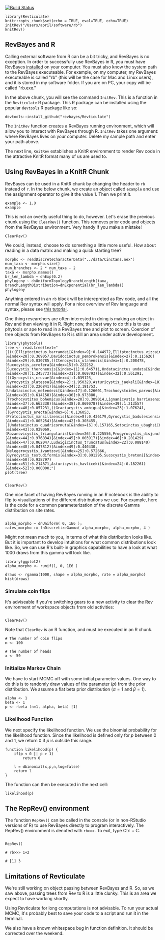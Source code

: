 [![Build Status](https://travis-ci.com/Paleantology/Revticulate.svg?branch=master)](https://travis-ci.com/Paleantology/Revticulate)


```{r setup, include=TRUE}
library(Revticulate)
knitr::opts_chunk$set(echo = TRUE, eval=TRUE, echo=TRUE)
initRev("/Users/april/software/rb")
knitRev()
```

## RevBayes and R

Calling external software from R can be a bit tricky, and RevBayes is no exception. In order to successfully use RevBayes in R, you must have RevBayes [installed](https://revbayes.github.io/download) on your computer. You must also know the system path to the RevBayes executeable. For example, on my computer, my RevBayes executeable is called "rb" (this will be the case for Mac and Linux users), and it is stored in my software folder. If you are on PC, your copy will be called "rb.exe."

In the above chunk, you will see the command `InitRev`. This is a function in the `Revticulate` R package. This R package can be installed using the popular `devtools` R package like so:

```{r, include=FALSE}
devtools::install_github("revbayes/Revticulate")
```

The `InitRev` function creates a RevBayes running environment, which will allow you to interact with RevBayes through R. `InitRev` takes one argument: where RevBayes lives on your computer. Delete my sample path and enter your path above.

The next line, `KnitRev` establishes a KnitR environment to render Rev code in the attractive KnitR format many of us are used to.

## Using RevBayes in a KnitR Chunk

RevBayes can be used in a KnitR chunk by changing the header to `rb` instead of `r`. In the below chunk, we create an object called `example` and use the assignment operator to give it the value 1. Then we print it. 
```{rb}
example <- 1.0
example
```
This is not an overtly useful thing to do, however. Let's erase the previous chunk using the `ClearRev()` function. This removes prior code and objects from the RevBayes environment. Very handy if you make a mistake!

```{r}
ClearRev()
```

We could, instead, choose to do something a little more useful. How about reading in a data matrix and making a quick starting tree? 

```{rb}
morpho <- readDiscreteCharacterData("../data/Cinctans.nex")
num_taxa <- morpho.size()
num_branches <- 2 * num_taxa - 2
taxa <- morpho.names()
br_len_lambda ~ dnExp(0.2)
phylogeny ~ dnUniformTopologyBranchLength(taxa, branchLengthDistribution=dnExponential(br_len_lambda))
phylogeny
```
Anything entered in an `rb` block will be interepreted as Rev code, and all the normal Rev syntax will apply. For a nice overview of Rev language and syntax, please see [this tutorial](https://revbayes.github.io/tutorials/intro/rev). 

One thing researchers are often interested in doing is making an object in Rev and then viewing it in R. Right now, the best way to do this is to use phytools or ape to read in a RevBayes tree and plot to screen. Coercion of tree objects from RevBayes to R is still an area under active development.
```{r}
library(phytools)
tree <- read.tree(text="(((((Elliptocinctus_barrandei[&index=9]:0.144972,Elliptocinctus_vizcainoi[&index=10]:0.061275)[&index=28]:0.369057,Davidocinctus_pembrokensis[&index=27]:0.115626)[&index=29]:0.030785,((Ctenocystis_utahensis[&index=1]:0.208478,(Sucocystis_acrofera[&index=15]:0.222252,(Sucocystis_theronensis[&index=11]:0.645711,Undatacinctus_undata[&index=14]:0.308441)[&index=30]:1.245773)[&index=31]:0.069793)[&index=32]:0.561291,(((Gyrocystis_cruzae[&index=4]:1.039123,(Gyrocystis_platessa[&index=2]:1.950320,Asturicystis_jaekeli[&index=18]:0.070576)[&index=33]:0.226841)[&index=34]:2.181753,(Undatacinctus_melendezi[&index=17]:0.126601,Trochocystoides_parvus[&index=21]:0.927883)[&index=35]:0.614158)[&index=36]:0.973880,(Trochocystites_bohemicus[&index=20]:0.309014,Lignanicystis_barriosensis[&index=13]:0.246747)[&index=37]:0.663330)[&index=38]:0.069078)[&index=39]:1.213557)[&index=40]:0.057231,((Graciacystis_ambigua[&index=23]:1.076241,((Gyrocystis_erecta[&index=6]:0.136053,(Protocinctus_mansillaensis[&index=8]:0.436179,Gyrocystis_badulesiensis[&index=5]:0.039494)[&index=41]:0.005254)[&index=42]:0.303455,((Undatacinctus_quadricornuta[&index=16]:0.157165,Sotocinctus_ubaghsi[&index=19]:0.054072)[&index=43]:0.029069,(Rozanovicystis_triangularis[&index=26]:0.225556,Progyrocystis_disjuncta[&index=7]:0.820703)[&index=44]:0.976834)[&index=45]:0.003917)[&index=46]:0.201429)[&index=47]:0.062047,Ludwigicinctus_truncatus[&index=22]:0.088140)[&index=48]:0.047812)[&index=49]:0.440430,(Nelegerocystis_ivantzovi[&index=25]:0.572666,(Gyrocystis_testudiformis[&index=3]:0.091295,Sucocystis_bretoni[&index=12]:0.011027)[&index=50]:0.938797)[&index=51]:0.214871,Asturicystis_havliceki[&index=24]:0.182261)[&index=52]:0.000000;")
plot(tree)
```
```{r}

ClearRev()

```


One nice facet of having RevBayes running in an R notebook is the ability to flip to visualizations of the different distributions we use. For example, here is the code for a common parameterization of the discrete Gamma distribution on site rates.

```{rb}

alpha_morpho ~ dnUniform( 0, 1E6 );
rates_morpho := fnDiscretizeGamma( alpha_morpho, alpha_morpho, 4 )
```

Might not mean much to you, in terms of what this distribution looks like. But it is important to develop intuitions for what common distributions look like. So, we can use R's built-in graphics capabilities to have a look at what 1000 draws from this gamma will look like. 

```{r}
library(ggplot2)
alpha_morpho <- runif(1, 0, 1E6 )

draws <- rgamma(1000, shape = alpha_morpho, rate = alpha_morpho)
hist(draws)
```



### Simulate coin flips

It's adviseable if you're switching gears to a new activity to clear the Rev environment of workspace objects from old activities:

```{r}

ClearRev()
```


Note that `ClearRev` is an R function, and must be executed in an R chunk.

```{rb}
# The number of coin flips
n <- 100

# The number of heads
x <- 50
```

### Initialize Markov Chain
We have to start MCMC off with some initial parameter values. One way to do this is to randomly draw values of the parameter ($p$) from the prior distribution. We assume a flat beta prior distribution ($\alpha = 1$ and $\beta = 1$).

```{rb}
alpha <- 1
beta <- 1
p <- rbeta (n=1, alpha, beta) [1]
```

### Likelihood Function
We next specify the likelihood function. We use the binomial probability for the likelihood function. Since the likelihood is defined only for $p$ between 0 and 1, we return 0 if $p$ is outside this range.

```{rb}
function likelihood(p) {
    if(p < 0 || p > 1)
        return 0

    l = dbinomial(x,p,n,log=false)
    return l
}
```

The function can then be executed in the next cell:

```{rb}
likelihood(p)
```
## The RepRev() environment

The function `RepRev()` can be called in the console (or in non-RStudio versions of R) to use RevBayes directly to program interactively. The RepRev() environment is denoted with `rb>>>`. To exit, type Ctrl + C. 

```{r}

RepRev()

# rb>>> 1+2

# [1] 3
```

## Limitations of Revticulate

We're still working on object passing between RevBayes and R. So, as we saw above, passing trees from Rev to R is a little clunky. This is an area we expect to have working shortly.

Using Revticulate for long computations is not advisable. To run your actual MCMC, it's probably best to save your code to a script and run it in the terminal.

We also have a known whitespace bug in function definition. It should be corrected over the weekend.
